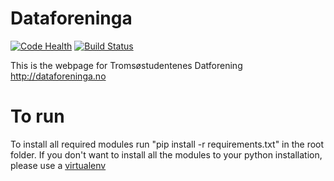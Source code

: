 Dataforeninga
=============
[![Code Health](https://landscape.io/github/jvlomax/dataforeninga/master/landscape.png)](https://landscape.io/github/jvlomax/dataforeninga/master)
[![Build Status](https://travis-ci.org/jvlomax/dataforeninga.svg?branch=master)](https://travis-ci.org/jvlomax/dataforeninga)

This is the webpage for Tromsøstudentenes Datforening
http://dataforeninga.no


To run
=============
To install all required modules run "pip install -r requirements.txt" in the root folder.
If you don't want to install all the modules to your python installation, please use a [virtualenv](http://docs.python-guide.org/en/latest/dev/virtualenvs/)
